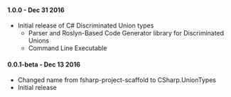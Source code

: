 #### 1.0.0 - Dec 31 2016
* Initial release of C# Discriminated Union types
    * Parser and Roslyn-Based Code Generator library for Discriminated Unions
    * Command Line Executable
#### 0.0.1-beta - Dec 13 2016
* Changed name from fsharp-project-scaffold to CSharp.UnionTypes
* Initial release
